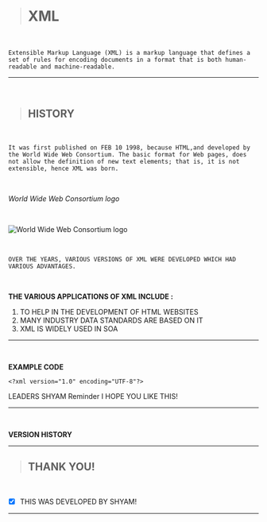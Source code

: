 > #  __XML__
<BR>


    Extensible Markup Language (XML) is a markup language that defines a set of rules for encoding documents in a format that is both human-readable and machine-readable.
___
<br>

> ## HISTORY
<br>


    It was first published on FEB 10 1998, because HTML,and developed by the World Wide Web Consortium. The basic format for Web pages, does not allow the definition of new text elements; that is, it is not extensible, hence XML was born.

<br>

_World Wide Web Consortium logo_

<br>

![World Wide Web Consortium logo](https://en.wikipedia.org/wiki/World_Wide_Web_Consortium#/media/File:W3C%C2%AE_Icon.svg " World Wide Web Consortium logo ")

<br>

    OVER THE YEARS, VARIOUS VERSIONS OF XML WERE DEVELOPED WHICH HAD VARIOUS ADVANTAGES. 

<BR>

**THE VARIOUS APPLICATIONS OF XML INCLUDE :**

1. TO HELP IN THE DEVELOPMENT OF HTML WEBSITES
1. MANY INDUSTRY DATA STANDARDS ARE BASED ON IT
1. XML IS WIDELY USED IN SOA

___

<BR>

__EXAMPLE CODE__

    <?xml version="1.0" encoding="UTF-8"?>
<note>
  <to>LEADERS</to>
  <from>SHYAM</from>
  <heading>Reminder</heading>
  <body>I HOPE YOU LIKE THIS!</body>
 </note>

<BR>

___
<BR>

__VERSION HISTORY__


___
>## THANK YOU!
<BR> 

* [X] THIS WAS DEVELOPED BY SHYAM!


___
